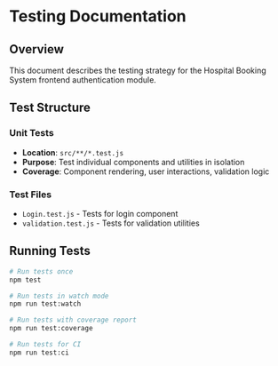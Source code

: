 # Testing Documentation

## Overview
This document describes the testing strategy for the Hospital Booking System frontend authentication module.

## Test Structure

### Unit Tests
- **Location**: `src/**/*.test.js`
- **Purpose**: Test individual components and utilities in isolation
- **Coverage**: Component rendering, user interactions, validation logic

### Test Files
- `Login.test.js` - Tests for login component
- `validation.test.js` - Tests for validation utilities

## Running Tests

```bash
# Run tests once
npm test

# Run tests in watch mode
npm run test:watch

# Run tests with coverage report
npm run test:coverage

# Run tests for CI
npm run test:ci
